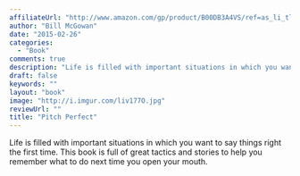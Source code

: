 ```yaml
---
affiliateUrl: "http://www.amazon.com/gp/product/B00DB3A4VS/ref=as_li_tl?ie=UTF8&camp=1789&creative=390957&creativeASIN=B00DB3A4VS&linkCode=as2&tag=jaktre-20&linkId=VVXRBBYJRTWH5RR2"
author: "Bill McGowan"
date: "2015-02-26"
categories:
  - "Book"
comments: true
description: "Life is filled with important situations in which you want to say things right the first time.  This book is full of great tactics and stories to help"
draft: false
keywords: ""
layout: "book"
image: "http://i.imgur.com/liv177O.jpg"
reviewUrl: ""
title: "Pitch Perfect"
---
```


Life is filled with important situations in which you want to say things right the first time.  This book is full of great tactics and stories to help you remember what to do next time you open your mouth.
